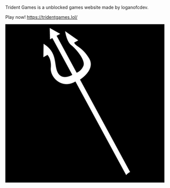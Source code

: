 Trident Games is a unblocked games website made by loganofcdev.


Play now!
https://tridentgames.lol/


<a href="https://tridentgames.lol/">
  <img src="img/tridentlogo2.png/">
</a>
